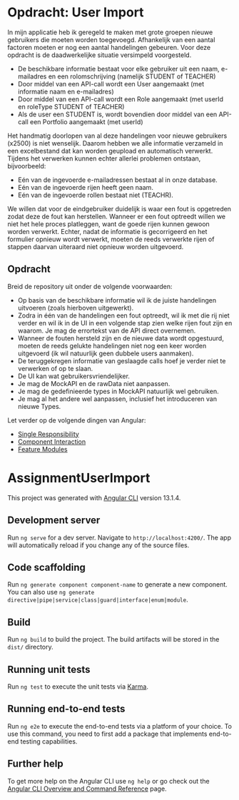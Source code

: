 # Opdracht: User Import

In mijn applicatie heb ik geregeld te maken met grote groepen nieuwe gebruikers die moeten worden toegevoegd. Afhankelijk van een aantal factoren moeten er nog een aantal handelingen gebeuren. Voor deze opdracht is de daadwerkelijke situatie versimpeld voorgesteld.

- De beschikbare informatie bestaat voor elke gebruiker uit een naam, e-mailadres en een rolomschrijving (namelijk STUDENT of TEACHER)
- Door middel van een API-call wordt een User aangemaakt (met informatie naam en e-mailadres)
- Door middel van een API-call wordt een Role aangemaakt (met userId en roleType STUDENT of TEACHER)
- Als de user een STUDENT is, wordt bovendien door middel van een API-call een Portfolio aangemaakt (met userId)

Het handmatig doorlopen van al deze handelingen voor nieuwe gebruikers (x2500) is niet wenselijk. Daarom hebben we alle informatie verzameld in een excelbestand dat kan worden geupload en automatisch verwerkt. Tijdens het verwerken kunnen echter allerlei problemen ontstaan, bijvoorbeeld:

- Eén van de ingevoerde e-mailadressen bestaat al in onze database.
- Eén van de ingevoerde rijen heeft geen naam.
- Eén van de ingevoerde rollen bestaat niet (TEACHR).

We willen dat voor de eindgebruiker duidelijk is waar een fout is opgetreden zodat deze de fout kan herstellen. Wanneer er een fout optreedt willen we niet het hele proces platleggen, want de goede rijen kunnen gewoon worden verwerkt.  Echter, nadat de informatie is gecorrigeerd en het formulier opnieuw wordt verwerkt, moeten de reeds verwerkte rijen of stappen daarvan uiteraard niet opnieuw worden uitgevoerd.

## Opdracht

Breid de repository uit onder de volgende voorwaarden:

- Op basis van de beschikbare informatie wil ik de juiste handelingen uitvoeren (zoals hierboven uitgewerkt).
- Zodra in één van de handelingen een fout optreedt, wil ik met die rij niet verder en wil ik in de UI in een volgende stap zien welke rijen fout zijn en waarom. Je mag de errortekst van de API direct overnemen.
- Wanneer de fouten hersteld zijn en de nieuwe data wordt opgestuurd, moeten de reeds gelukte handelingen niet nog een keer worden uitgevoerd (ik wil natuurlijk geen dubbele users aanmaken).
- De teruggekregen informatie van geslaagde calls hoef je verder niet te verwerken of op te slaan.
- De UI kan wat gebruikersvriendelijker.
- Je mag de MockAPI en de rawData niet aanpassen.
- Je mag de gedefinieerde types in MockAPI natuurlijk wel gebruiken.
- Je mag al het andere wel aanpassen, inclusief het introduceren van nieuwe Types.

Let verder op de volgende dingen van Angular:

- [Single Responsibility](https://angular.io/guide/styleguide#single-responsibility)
- [Component Interaction](https://angular.io/guide/component-interaction)
- [Feature Modules](https://angular.io/guide/feature-modules)

# AssignmentUserImport

This project was generated with [Angular CLI](https://github.com/angular/angular-cli) version 13.1.4.

## Development server

Run `ng serve` for a dev server. Navigate to `http://localhost:4200/`. The app will automatically reload if you change any of the source files.

## Code scaffolding

Run `ng generate component component-name` to generate a new component. You can also use `ng generate directive|pipe|service|class|guard|interface|enum|module`.

## Build

Run `ng build` to build the project. The build artifacts will be stored in the `dist/` directory.

## Running unit tests

Run `ng test` to execute the unit tests via [Karma](https://karma-runner.github.io).

## Running end-to-end tests

Run `ng e2e` to execute the end-to-end tests via a platform of your choice. To use this command, you need to first add a package that implements end-to-end testing capabilities.

## Further help

To get more help on the Angular CLI use `ng help` or go check out the [Angular CLI Overview and Command Reference](https://angular.io/cli) page.
